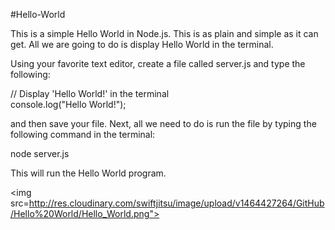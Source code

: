 #Hello-World

This is a simple Hello World in Node.js.  This is as plain and simple as it can get. All we are going to do is display Hello World in the terminal.

Using your favorite text editor, create a file called server.js and type the following:

// Display 'Hello World!' in the terminal<br />
console.log("Hello World!");

and then save your file.  Next, all we need to do is run the file by typing the following command in the terminal:

node server.js

This will run the Hello World program.

<img src=http://res.cloudinary.com/swiftjitsu/image/upload/v1464427264/GitHub/Hello%20World/Hello_World.png">
